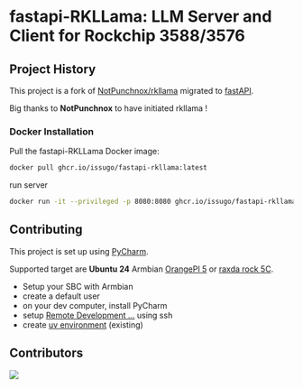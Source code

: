 # fastapi-RKLLama: LLM Server and Client for Rockchip 3588/3576

## Project History

This project is a fork of [NotPunchnox/rkllama](https://github.com/NotPunchnox/rkllama) migrated to [fastAPI](https://fastapi.tiangolo.com/).

Big thanks to **NotPunchnox** to have initiated rkllama !

### Docker Installation

Pull the fastapi-RKLLama Docker image:

```bash
docker pull ghcr.io/issugo/fastapi-rkllama:latest
```
run server
```bash
docker run -it --privileged -p 8080:8080 ghcr.io/issugo/fastapi-rkllama:latest
```

## Contributing

This project is set up using [PyCharm](https://www.jetbrains.com/fr-fr/pycharm/).

Supported target are **Ubuntu 24** Armbian [OrangePI 5](https://www.armbian.com/orangepi-5/) or [raxda rock 5C](https://www.armbian.com/radxa-rock-5c/).

- Setup your SBC with Armbian
- create a default user
- on your dev computer, install PyCharm
- setup [Remote Development ...](https://www.jetbrains.com/help/pycharm/remote-development-starting-page.html) using ssh
- create [uv environment](https://www.jetbrains.com/help/pycharm/uv.html) (existing)

## Contributors
<a href="https://github.com/issugo/fastapi-rkllama/graphs/contributors">
  <img src="https://contrib.rocks/image?repo=issugo/fastapi-rkllama" />
</a>
